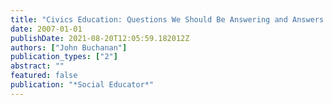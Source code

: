 ```yaml
---
title: "Civics Education: Questions We Should Be Answering and Answers We Should Be Questioning."
date: 2007-01-01
publishDate: 2021-08-20T12:05:59.182012Z
authors: ["John Buchanan"]
publication_types: ["2"]
abstract: ""
featured: false
publication: "*Social Educator*"
---
```


